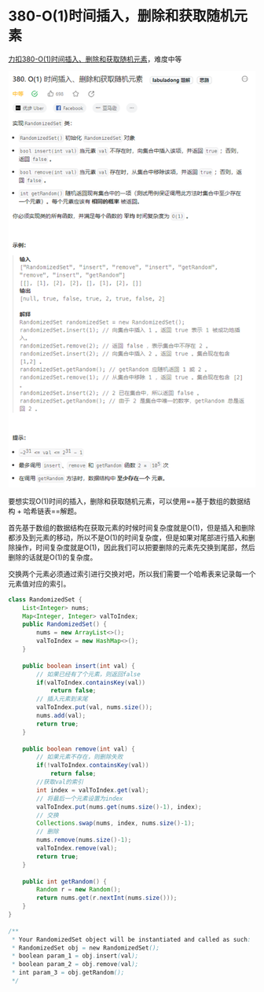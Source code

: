 # 380-O(1)时间插入，删除和获取随机元素

[力扣380-O(1)时间插入、删除和获取随机元素](https://leetcode.cn/problems/insert-delete-getrandom-o1/)，难度中等

![image-20230824170235893](https://raw.githubusercontent.com/lqyspace/mypic/master/PicBed/202308241702990.png)

要想实现O(1)时间的插入，删除和获取随机元素，可以使用==基于数组的数据结构 + 哈希链表==解题。

首先基于数组的数据结构在获取元素的时候时间复杂度就是O(1)，但是插入和删除都涉及到元素的移动，所以不是O(1)的时间复杂度，但是如果对尾部进行插入和删除操作，时间复杂度就是O(1)，因此我们可以把要删除的元素先交换到尾部，然后删除的话就是O(1)的复杂度。

交换两个元素必须通过索引进行交换对吧，所以我们需要一个哈希表来记录每一个元素值对应的索引。

```java
class RandomizedSet {
	List<Integer> nums;
    Map<Integer, Integer> valToIndex;
    public RandomizedSet() {
		nums = new ArrayList<>();
        valToIndex = new HashMap<>();
    }
    
    public boolean insert(int val) {
		// 如果已经有了个元素，则返回false
        if(valToIndex.containsKey(val))
            return false;
        // 插入元素到末尾
        valToIndex.put(val, nums.size());
        nums.add(val);
        return true;
    }
    
    public boolean remove(int val) {
		// 如果元素不存在，则删除失败
        if(!valToIndex.containsKey(val))
            return false;
        //获取val的索引
        int index = valToIndex.get(val);
        // 将最后一个元素设置为index
        valToIndex.put(nums.get(nums.size()-1), index);
        // 交换
        Collections.swap(nums, index, nums.size()-1);
        // 删除
        nums.remove(nums.size()-1);
        valToIndex.remove(val);
        return true;
    }
    
    public int getRandom() {
		Random r = new Random();
        return nums.get(r.nextInt(nums.size()));
    }
}

/**
 * Your RandomizedSet object will be instantiated and called as such:
 * RandomizedSet obj = new RandomizedSet();
 * boolean param_1 = obj.insert(val);
 * boolean param_2 = obj.remove(val);
 * int param_3 = obj.getRandom();
 */
```

